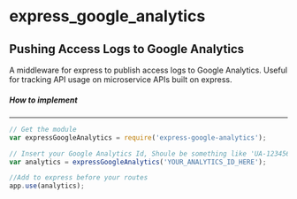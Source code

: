 # express_google_analytics

## Pushing Access Logs to Google Analytics

A middleware for express to publish access logs to Google Analytics. Useful for tracking API usage on microservice APIs built on express.

##### How to implement
---

```javascript
// Get the module
var expressGoogleAnalytics = require('express-google-analytics');

// Insert your Google Analytics Id, Shoule be something like 'UA-12345678-9'
var analytics = expressGoogleAnalytics('YOUR_ANALYTICS_ID_HERE');

//Add to express before your routes
app.use(analytics);

```
